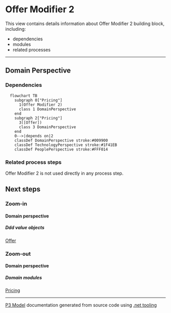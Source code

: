 ﻿
# Offer Modifier 2

This view contains details information about Offer Modifier 2 building block, including:
- dependencies
- modules
- related processes  

---



## Domain Perspective


### Dependencies

```mermaid
  flowchart TB
    subgraph 0["Pricing"]
      1(Offer Modifier 2)
      class 1 DomainPerspective
    end
    subgraph 2["Pricing"]
      3([Offer])
      class 3 DomainPerspective
    end
    0-->|depends on|2
    classDef DomainPerspective stroke:#009900
    classDef TechnologyPerspective stroke:#1F41EB
    classDef PeoplePerspective stroke:#FFF014
```

### Related process steps

Offer Modifier 2 is not used directly in any process step.  

## Next steps


### Zoom-in


#### Domain perspective


##### Ddd value objects

[Offer](Offer.md)  

### Zoom-out


#### Domain perspective


##### Domain modules

[Pricing](Pricing.md)  

---

[P3 Model](https://github.com/P3-model/P3-model) documentation generated from source code using [.net tooling](https://github.com/P3-model/P3-model-dotnet)